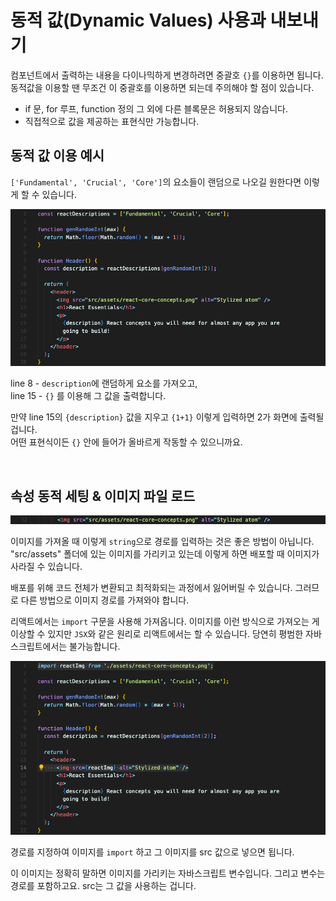 # 동적 값(Dynamic Values) 사용과 내보내기

컴포넌트에서 출력하는 내용을 다이나믹하게 변경하려면 중괄호 `{}`를 이용하면 됩니다.  
동적값을 이용할 땐 무조건 이 중괄호를 이용하면 되는데 주의해야 할 점이 있습니다.  

- if 문, for 루프, function 정의 그 외에 다른 블록문은 허용되지 않습니다.
- 직접적으로 값을 제공하는 표현식만 가능합니다.


## 동적 값 이용 예시
`['Fundamental', 'Crucial', 'Core']`의 요소들이 랜덤으로 나오길 원한다면 이렇게 할 수 있습니다.

![use dynamic value](img/react5_1.png)

line 8 - `description`에 랜덤하게 요소를 가져오고,  
line 15 - `{}` 를 이용해 그 값을 출력합니다.

만약 line 15의 `{description}` 값을 지우고 `{1+1}` 이렇게 입력하면 2가 화면에 출력될 겁니다.  
어떤 표현식이든 `{}` 안에 들어가 올바르게 작동할 수 있으니까요.

<br/>

## 속성 동적 세팅 & 이미지 파일 로드
![img tag](img/react5_2.png)

이미지를 가져올 때 이렇게 `string`으로 경로를 입력하는 것은 좋은 방법이 아닙니다. "src/assets" 폴더에 있는 이미지를 가리키고 있는데 이렇게 하면 배포할 때 이미지가 사라질 수 있습니다.  

배포를 위해 코드 전체가 변환되고 최적화되는 과정에서 잃어버릴 수 있습니다. 그러므로 다른 방법으로 이미지 경로를 가져와야 합니다.  

리액트에서는 `import` 구문을 사용해 가져옵니다. 이미지를 이런 방식으로 가져오는 게 이상할 수 있지만 `JSX`와 같은 원리로 리액트에서는 할 수 있습니다. 당연히 평범한 자바스크립트에서는 불가능합니다.

![load image](img/react5_3.png)

경로를 지정하여 이미지를 `import` 하고 그 이미지를 src 값으로 넣으면 됩니다.

이 이미지는 정확히 말하면 이미지를 가리키는 자바스크립트 변수입니다. 그리고 변수는 경로를 포함하고요. src는 그 값을 사용하는 겁니다.